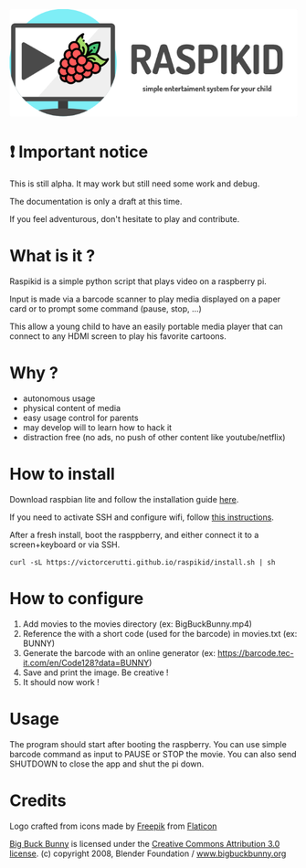 
![raspikid](https://raw.githubusercontent.com/victorcerutti/raspikid/master/raspikid.png)

# :heavy_exclamation_mark: Important notice
This is still alpha. It may work but still need some work and debug.

The documentation is only a draft at this time.

If you feel adventurous, don't hesitate to play and contribute.

# What is it ?
Raspikid is a simple python script that plays video on a raspberry pi.

Input is made via a barcode scanner to play media displayed on a paper card or to prompt some command (pause, stop, …)

This allow a young child to have an easily portable media player that can connect to any HDMI screen to play his favorite cartoons.

# Why ?
- autonomous usage
- physical content of media
- easy usage control for parents
- may develop will to learn how to hack it
- distraction free (no ads, no push of other content like youtube/netflix)

# How to install
Download raspbian lite and follow the installation guide [here](https://www.raspberrypi.org/documentation/installation/installing-images/README.md).

If you need to activate SSH and configure wifi, follow [this instructions](https://www.raspberrypi.org/forums/viewtopic.php?t=191252).

After a fresh install, boot the rasppberry, and either connect it to a screen+keyboard or via SSH.

```
curl -sL https://victorcerutti.github.io/raspikid/install.sh | sh
```

# How to configure
1. Add movies to the movies directory (ex: BigBuckBunny.mp4)
2. Reference the with a short code (used for the barcode) in movies.txt (ex: BUNNY)
3. Generate the barcode with an online generator (ex: https://barcode.tec-it.com/en/Code128?data=BUNNY)
4. Save and print the image. Be creative !
5. It should now work !

# Usage
The program should start after booting the raspberry.
You can use simple barcode command as input to PAUSE or STOP the movie.
You can also send SHUTDOWN to close the app and shut the pi down.

# Credits

Logo crafted from icons made by [Freepik](http://www.freepik.com) from [Flaticon](https://www.flaticon.com)

[Big Buck Bunny](https://peach.blender.org/) is licensed under the
[Creative Commons Attribution 3.0 license](http://creativecommons.org/licenses/by/3.0/).
(c) copyright 2008, Blender Foundation / www.bigbuckbunny.org
